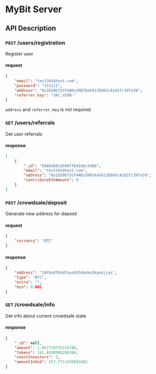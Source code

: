 # MyBit Server

## API Description

### `POST` /users/registration
Register user
#### request
```json
{
	"email": "test34t@test.com",
	"password": "111111",
	"address": "0x1Ed9b72CF4ADcd9D78aF611E665cA1d2fc397a39",
	"referrer_key": "SkC_xhXB-"
}
```
`address` and `referrer_key` is not required

### `GET` /users/referrals
Get user referrals

#### response
```json
[
	{
		"_id": "5966308c8509ff642dbc5d0b",
		"email": "test34t@test.com",
		"address": "0x1Ed9b72CF4ADcd9D78aF611E665cA1d2fc397a39",
		"contributeEthAmount": 0
	}
]
```

### `POST` /crowdsale/deposit
Generate new address for deposit

#### request
```json
{
	"currency": "BTC"
}
```

#### response
```json
{
	"address": "19F0sdf8sdfaas0334koko2kpokjjas",
    "type": "BTC",
    "extra": "",
    "min": 0.001
}
```

### `GET` /crowdsale/info
Get info about current crowdsale state

#### response
```json
{
	"_id": null,
	"amount": 1.057716735214788,
	"tokens": 141.0288980286384,
	"countInvestors": 2,
	"amountInUsd": 157.7711436581082
}
```